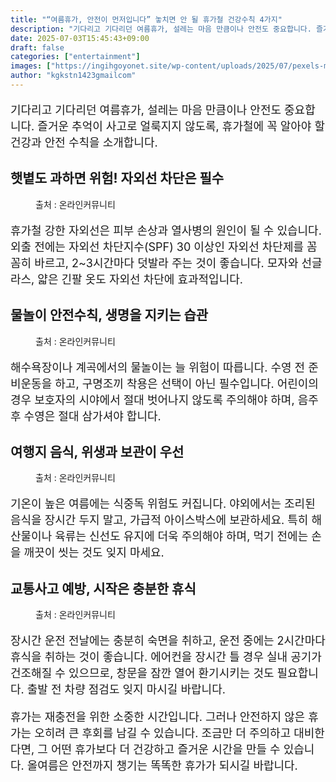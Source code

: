 ```yaml
---
title: "“여름휴가, 안전이 먼저입니다” 놓치면 안 될 휴가철 건강수칙 4가지"
description: "기다리고 기다리던 여름휴가, 설레는 마음 만큼이나 안전도 중요합니다. 즐거운 추억이 사고로 얼룩지지 않도록, 휴가철에 꼭 알아야 할 건강과 안전 수칙을 소개합니다."
date: 2025-07-03T15:45:43+09:00
draft: false
categories: ["entertainment"]
images: ["https://ingihgoyonet.site/wp-content/uploads/2025/07/pexels-mikhail-nilov-8157145-1-1024x683.jpg", "https://ingihgoyonet.site/wp-content/uploads/2025/07/pexels-jsalamanca-61129-1024x683.jpg", "https://ingihgoyonet.site/wp-content/uploads/2025/07/pexels-solliefoto-566344-1024x683.jpg", "https://ingihgoyonet.site/wp-content/uploads/2025/07/pexels-olly-914910-1024x683.jpg"]
author: "kgkstn1423gmailcom"
---
```


<p style="font-size:18px">기다리고 기다리던 여름휴가, 설레는 마음 만큼이나 안전도 중요합니다. 즐거운 추억이 사고로 얼룩지지 않도록, 휴가철에 꼭 알아야 할 건강과 안전 수칙을 소개합니다.</p> <h2 >햇볕도 과하면 위험! 자외선 차단은 필수</h2> <figure ><img src="https://ingihgoyonet.site/wp-content/uploads/2025/07/pexels-mikhail-nilov-8157145-1-1024x683.jpg" alt="" style="aspect-ratio:16/9;object-fit:cover"/><figcaption >출처 : 온라인커뮤니티</figcaption></figure> <p style="font-size:18px">휴가철 강한 자외선은 피부 손상과 열사병의 원인이 될 수 있습니다. 외출 전에는 자외선 차단지수(SPF) 30 이상인 자외선 차단제를 꼼꼼히 바르고, 2~3시간마다 덧발라 주는 것이 좋습니다. 모자와 선글라스, 얇은 긴팔 옷도 자외선 차단에 효과적입니다.</p> <h2 >물놀이 안전수칙, 생명을 지키는 습관</h2> <figure ><img src="https://ingihgoyonet.site/wp-content/uploads/2025/07/pexels-jsalamanca-61129-1024x683.jpg" alt="" style="aspect-ratio:16/9;object-fit:cover"/><figcaption >출처 : 온라인커뮤니티</figcaption></figure> <p style="font-size:18px">해수욕장이나 계곡에서의 물놀이는 늘 위험이 따릅니다. 수영 전 준비운동을 하고, 구명조끼 착용은 선택이 아닌 필수입니다. 어린이의 경우 보호자의 시야에서 절대 벗어나지 않도록 주의해야 하며, 음주 후 수영은 절대 삼가셔야 합니다.</p> <h2 >여행지 음식, 위생과 보관이 우선</h2> <figure ><img src="https://ingihgoyonet.site/wp-content/uploads/2025/07/pexels-solliefoto-566344-1024x683.jpg" alt="" style="aspect-ratio:16/9;object-fit:cover"/><figcaption >출처 : 온라인커뮤니티</figcaption></figure> <p style="font-size:18px">기온이 높은 여름에는 식중독 위험도 커집니다. 야외에서는 조리된 음식을 장시간 두지 말고, 가급적 아이스박스에 보관하세요. 특히 해산물이나 육류는 신선도 유지에 더욱 주의해야 하며, 먹기 전에는 손을 깨끗이 씻는 것도 잊지 마세요.</p> <h2 >교통사고 예방, 시작은 충분한 휴식</h2> <figure ><img src="https://ingihgoyonet.site/wp-content/uploads/2025/07/pexels-olly-914910-1024x683.jpg" alt="" style="aspect-ratio:16/9;object-fit:cover"/><figcaption >출처 : 온라인커뮤니티</figcaption></figure> <p style="font-size:18px">장시간 운전 전날에는 충분히 숙면을 취하고, 운전 중에는 2시간마다 휴식을 취하는 것이 좋습니다. 에어컨을 장시간 틀 경우 실내 공기가 건조해질 수 있으므로, 창문을 잠깐 열어 환기시키는 것도 필요합니다. 출발 전 차량 점검도 잊지 마시길 바랍니다.</p> <p style="font-size:18px">휴가는 재충전을 위한 소중한 시간입니다. 그러나 안전하지 않은 휴가는 오히려 큰 후회를 남길 수 있습니다. 조금만 더 주의하고 대비한다면, 그 어떤 휴가보다 더 건강하고 즐거운 시간을 만들 수 있습니다. 올여름은 안전까지 챙기는 똑똑한 휴가가 되시길 바랍니다.</p>